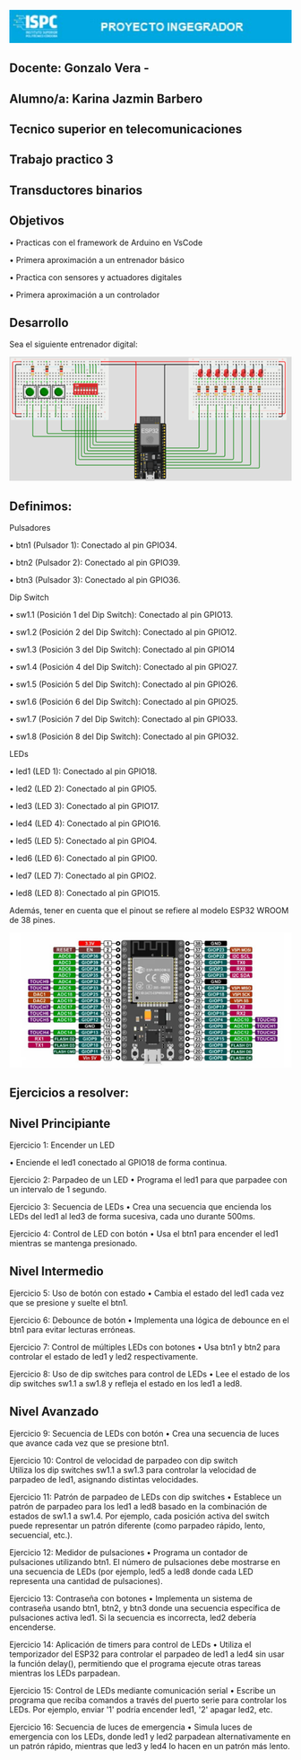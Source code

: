 ![alt text](<pi imag 3.jpg>)


## Docente: Gonzalo Vera -     

## Alumno/a: Karina Jazmin Barbero      

## Tecnico superior en telecomunicaciones      

## Trabajo practico 3    

## Transductores binarios     

## Objetivos      

• Practicas con el framework de Arduino en VsCode       

• Primera aproximación a un entrenador básico      

• Practica con sensores y actuadores digitales      

• Primera aproximación a un controlador 


## Desarrollo     

Sea el siguiente entrenador digital:       

![alt text](image.png) 


## Definimos:        

Pulsadores     

• btn1 (Pulsador 1): Conectado al pin GPIO34.     

• btn2 (Pulsador 2): Conectado al pin GPIO39.     

• btn3 (Pulsador 3): Conectado al pin GPIO36.    

Dip Switch      

• sw1.1 (Posición 1 del Dip Switch): Conectado al pin GPIO13.     

• sw1.2 (Posición 2 del Dip Switch): Conectado al pin GPIO12.     

• sw1.3 (Posición 3 del Dip Switch): Conectado al pin GPIO14      

• sw1.4 (Posición 4 del Dip Switch): Conectado al pin GPIO27.     

• sw1.5 (Posición 5 del Dip Switch): Conectado al pin GPIO26.      

• sw1.6 (Posición 6 del Dip Switch): Conectado al pin GPIO25.     

• sw1.7 (Posición 7 del Dip Switch): Conectado al pin GPIO33.      

• sw1.8 (Posición 8 del Dip Switch): Conectado al pin GPIO32.      

LEDs      

• led1 (LED 1): Conectado al pin GPIO18.      

• led2 (LED 2): Conectado al pin GPIO5.      

• led3 (LED 3): Conectado al pin GPIO17.       

• led4 (LED 4): Conectado al pin GPIO16.       

• led5 (LED 5): Conectado al pin GPIO4.       

• led6 (LED 6): Conectado al pin GPIO0.      

• led7 (LED 7): Conectado al pin GPIO2.       

• led8 (LED 8): Conectado al pin GPIO15.         
            
Además, tener en cuenta que el pinout se refiere al modelo ESP32 
WROOM de 38 pines.       

![alt text](image-1.png)       

## Ejercicios a resolver:     

## Nivel Principiante    

Ejercicio 1: Encender un LED     

• Enciende el led1 conectado al GPIO18 de forma continua.     

Ejercicio 2: Parpadeo de un LED
• Programa el led1 para que parpadee con un intervalo de 1 
segundo.      

Ejercicio 3: Secuencia de LEDs
• Crea una secuencia que encienda los LEDs del led1 al led3 de 
forma sucesiva, cada uno durante 500ms.     

Ejercicio 4: Control de LED con botón
• Usa el btn1 para encender el led1 mientras se mantenga 
presionado.       

## Nivel Intermedio      

Ejercicio 5: Uso de botón con estado
• Cambia el estado del led1 cada vez que se presione y suelte el 
btn1.       

Ejercicio 6: Debounce de botón
• Implementa una lógica de debounce en el btn1 para evitar 
lecturas erróneas.       

Ejercicio 7: Control de múltiples LEDs con botones
• Usa btn1 y btn2 para controlar el estado de led1 y led2
respectivamente.      

Ejercicio 8: Uso de dip switches para control de LEDs
• Lee el estado de los dip switches sw1.1 a sw1.8 y refleja el 
estado en los led1 a led8.       

## Nivel Avanzado     

Ejercicio 9: Secuencia de LEDs con botón
• Crea una secuencia de luces que avance cada vez que se 
presione btn1.      

Ejercicio 10: Control de velocidad de parpadeo con dip switch    
Utiliza los dip switches sw1.1 a sw1.3 para controlar la velocidad 
de parpadeo de led1, asignando distintas velocidades.     

Ejercicio 11: Patrón de parpadeo de LEDs con dip switches
• Establece un patrón de parpadeo para los led1 a led8 basado en 
la combinación de estados de sw1.1 a sw1.4. Por ejemplo, cada 
posición activa del switch puede representar un patrón diferente 
(como parpadeo rápido, lento, secuencial, etc.).        

Ejercicio 12: Medidor de pulsaciones
• Programa un contador de pulsaciones utilizando btn1. El número 
de pulsaciones debe mostrarse en una secuencia de LEDs (por 
ejemplo, led5 a led8 donde cada LED representa una cantidad 
de pulsaciones).       

Ejercicio 13: Contraseña con botones
• Implementa un sistema de contraseña usando btn1, btn2, y 
btn3 donde una secuencia específica de pulsaciones activa 
led1. Si la secuencia es incorrecta, led2 debería encenderse.       

Ejercicio 14: Aplicación de timers para control de LEDs
• Utiliza el temporizador del ESP32 para controlar el parpadeo de 
led1 a led4 sin usar la función delay(), permitiendo que el 
programa ejecute otras tareas mientras los LEDs parpadean.      

Ejercicio 15: Control de LEDs mediante comunicación serial
• Escribe un programa que reciba comandos a través del puerto 
serie para controlar los LEDs. Por ejemplo, enviar '1' podría 
encender led1, '2' apagar led2, etc.      

Ejercicio 16: Secuencia de luces de emergencia
• Simula luces de emergencia con los LEDs, donde led1 y led2
parpadean alternativamente en un patrón rápido, mientras que 
led3 y led4 lo hacen en un patrón más lento.      











      
